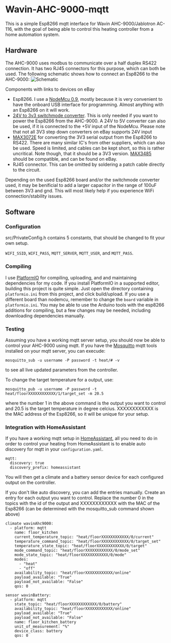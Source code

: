 # Wavin-AHC-9000-mqtt
This is a simple Esp8266 mqtt interface for Wavin AHC-9000/Jablotron AC-116, with the goal of being able to control this heating controller from a home automation system.

## Hardware
The AHC-9000 uses modbus to communicate over a half duplex RS422 connection. It has two RJ45 connectors for this purpose, which can both be used. 
The following schematic shows how to connect an Esp8266 to the AHC-9000:
![Schematic](/electronics/schematic.png)

Components with links to devices on eBay
* Esp8266. I use a [NodeMcu 0.9](https://www.ebay.com/itm/NEW-Version-NodeMcu-Lua-ESP8266-CH340-WIFI-Internet-Development-Board-Module/311413475392?epid=502141093&hash=item4881b08840:g:-IEAAOSw-YVXldDM), mostly because it is very convenient to have the onboard USB interface for programming. Almost anything with an Esp8266 on it will work.
* [24V to 3v3 switchmode converter](https://www.ebay.com/itm/DC-Buck-24V-12V-9V-to-3-3V-3A-Step-Down-Converter-Voltage-Regulator-Power-Module/173494900654?hash=item28651a17ae:g:688AAOSwL1hbgY62). This is only needed if you want to power the Esp8266 from the AHC-9000. A 24V to 5V converter can also be used, if it is connected to the +5V input of the NodeMcu. Please note that not all 3V3 step down converters on eBay supports 24V input
* [MAX3072E](https://www.maximintegrated.com/en/products/interface/transceivers/MAX3072E.html) for converting the 3V3 serial output from the Esp8266 to RS422. There are many similar IC's from other suppliers, which can also be used. Speed is limited, and cables can be kept short, so this is rather uncritical. Note though, that it should be a 3V3 version. [MAX3485](https://www.ebay.com/itm/5pcs-MAX3485CPA-DIP-DIP-8-MAX3485-3-3V-Powered-Transceiver-new/400985402735?hash=item5d5c97ad6f:g:WS4AAOSwGvhT43se) should be compatible, and can be found on eBay.
* RJ45 connector. This can be omitted by soldering a patch cable directly to the circuit.

Depending on the used Esp8266 board and/or the switchmode converter used, it may be benificial to add a larger capacitor in the range of 100uF between 3V3 and gnd.  This will most likely help if you experience WiFi connection/stability issues.

## Software

### Configuration
src/PrivateConfig.h contains 5 constants, that should be changed to fit your own setup.

`WIFI_SSID`, `WIFI_PASS`, `MQTT_SERVER`, `MQTT_USER`, and `MQTT_PASS`.

### Compiling
I use [PlatformIO](https://platformio.org/) for compiling, uploading, and and maintaining dependencies for my code. If you install PlatformIO in a supported editor, building this project is quite simple. Just open the directory containing `platformio.ini` from this project, and click build/upload. If you use a different board than nodemcu, remember to change the `board` variable in `platformio.ini`.
You may be able to use the Arduino tools with the esp8266 additions for compiling, but a few changes may be needed, including downloading dependencies manually.

### Testing
Assuming you have a working mqtt server setup, you should now be able to control your AHC-9000 using mqtt. If you have the [Mosquitto](https://mosquitto.org/) mqtt tools installed on your mqtt server, you can execude:
```
mosquitto_sub -u username -P password -t heat/# -v
```
to see all live updated parameters from the controller.

To change the target temperature for a output, use:
```
mosquitto_pub -u username -P password -t heat/floorXXXXXXXXXXXX/1/target_set -m 20.5
```
where the number 1 in the above command is the output you want to control and 20.5 is the target temperature in degree celcius. XXXXXXXXXXXX is the MAC address of the Esp8266, so it will be unique for your setup.

### Integration with HomeAssistant
If you have a working mqtt setup in [HomeAssistant](https://home-assistant.io/), all you need to do in order to control your heating from HomeAssistant is to enable auto discovery for mqtt in your `configuration.yaml`.
```
mqtt:
  discovery: true
  discovery_prefix: homeassistant
```
You will then get a climate and a battery sensor device for each configured output on the controller.

If you don't like auto discovery, you can add the entries manually. Create an entry for each output you want to control. Replace the number 0 in the topics with the id of the output and XXXXXXXXXXXX with the MAC of the Esp8266 (can be determined with the mosquitto_sub command shown above)
```
climate wavinAhc9000:
  - platform: mqtt
    name: floor_kitchen
    current_temperature_topic: "heat/floorXXXXXXXXXXXX/0/current"
    temperature_command_topic: "heat/floorXXXXXXXXXXXX/0/target_set"
    temperature_state_topic: "heat/floorXXXXXXXXXXXX/0/target"
    mode_command_topic: "heat/floorXXXXXXXXXXXX/0/mode_set"
    mode_state_topic: "heat/floorXXXXXXXXXXXX/0/mode"
    modes:
      - "heat"
      - "off"
    availability_topic: "heat/floorXXXXXXXXXXXX/online"
    payload_available: "True"
    payload_not_available: "False"
    qos: 0

sensor wavinBattery:
  - platform: mqtt
    state_topic: "heat/floorXXXXXXXXXXXX/0/battery"
    availability_topic: "heat/floorXXXXXXXXXXXX/online"
    payload_available: "True"
    payload_not_available: "False"
    name: floor_kitchen_battery
    unit_of_measurement: "%"
    device_class: battery
    qos: 0
```
